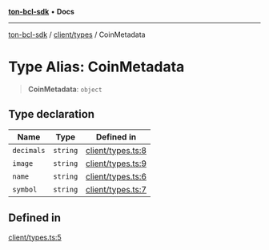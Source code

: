 [**ton-bcl-sdk**](../../../README.md) • **Docs**

***

[ton-bcl-sdk](../../../README.md) / [client/types](../README.md) / CoinMetadata

# Type Alias: CoinMetadata

> **CoinMetadata**: `object`

## Type declaration

| Name | Type | Defined in |
| ------ | ------ | ------ |
| `decimals` | `string` | [client/types.ts:8](https://github.com/ton-fun-tech/ton-bcl-sdk/blob/476d1616e5c488190cb07691b9395a27bae66f3a/src/client/types.ts#L8) |
| `image` | `string` | [client/types.ts:9](https://github.com/ton-fun-tech/ton-bcl-sdk/blob/476d1616e5c488190cb07691b9395a27bae66f3a/src/client/types.ts#L9) |
| `name` | `string` | [client/types.ts:6](https://github.com/ton-fun-tech/ton-bcl-sdk/blob/476d1616e5c488190cb07691b9395a27bae66f3a/src/client/types.ts#L6) |
| `symbol` | `string` | [client/types.ts:7](https://github.com/ton-fun-tech/ton-bcl-sdk/blob/476d1616e5c488190cb07691b9395a27bae66f3a/src/client/types.ts#L7) |

## Defined in

[client/types.ts:5](https://github.com/ton-fun-tech/ton-bcl-sdk/blob/476d1616e5c488190cb07691b9395a27bae66f3a/src/client/types.ts#L5)
